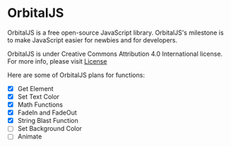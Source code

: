 # OrbitalJS
OrbitalJS is a free open-source JavaScript library. OrbitalJS's milestone is to make JavaScript easier for newbies and for developers. 
 
 OrbitalJS is under Creative Commons Attribution 4.0 International license. For more info, please visit [License](https://creativecommons.org/licenses/by/4.0/legalcode)

Here are some of OrbitalJS plans for functions:

- [x] Get Element
- [x] Set Text Color
- [x] Math Functions
- [x] FadeIn and FadeOut
- [x] String Blast Function
- [ ] Set Background Color
- [ ] Animate
